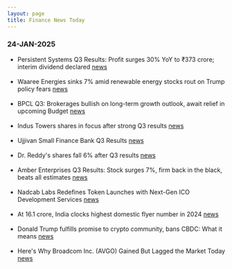 ```yaml
---
layout: page
title: Finance News Today
---
```


### 24-JAN-2025

- Persistent Systems Q3 Results: Profit surges 30% YoY to ₹373 crore; interim dividend declared [news](https://www.livemint.com/market/stock-market-news/persistent-systems-q3-results-profit-surges-30-yoy-to-rs-373-crore-interim-dividend-declared-11737540909737.html) <br/><br/> 	
- Waaree Energies sinks 7% amid renewable energy stocks rout on Trump policy fears [news](https://m.economictimes.com/markets/stocks/news/waaree-energies-sinks-7-amid-renewable-energy-stocks-rout-on-trump-policy-fears/articleshow/117446589.cms) <br/><br/> 	
- BPCL Q3: Brokerages bullish on long-term growth outlook, await relief in upcoming Budget [news](https://www.moneycontrol.com/news/business/earnings/bpcl-q3-brokerages-bullish-on-long-term-growth-outlook-await-relief-in-upcoming-budget-12918357.html) <br/><br/> 	
- Indus Towers shares in focus after strong Q3 results [news](https://m.economictimes.com/markets/stocks/news/indus-towers-shares-in-focus-after-strong-q3-results-time-to-buy-sell-or-hold/articleshow/117504820.cms) <br/><br/> 	
- Ujjivan Small Finance Bank Q3 Results [news](https://www.cnbctv18.com/market/stocks/ujjivan-small-finance-bank-share-price-q3-results-net-profit-slides-64-pc-nii-up-3-pc-npa-19545386.htm) <br/><br/> 	
- Dr. Reddy's shares fall 6% after Q3 results [news](https://www.cnbctv18.com/market/dr-reddys-share-price-falls-after-q3-results-analysts-divided-between-buy-or-sell-19545615.htm) <br/><br/> 	
- Amber Enterprises Q3 Results: Stock surges 7%, firm back in the black, beats all estimates [news](https://www.cnbctv18.com/market/amber-enterprises-q3-results-stock-surges-7-as-return-to-profitability-on-the-cards-19544970.htm) <br/><br/> 	
- Nadcab Labs Redefines Token Launches with Next-Gen ICO Development Services [news](https://www.prnewswire.com/in/news-releases/nadcab-labs-redefines-token-launches-with-next-gen-ico-development-services-302358322.html) <br/><br/> 	
- At 16.1 crore, India clocks highest domestic flyer number in 2024 [news](https://timesofindia.indiatimes.com/business/india-business/at-16-1-crore-india-clocks-highest-domestic-flyer-number-in-2024/articleshow/117462089.cms) <br/><br/> 	
- Donald Trump fulfills promise to crypto community, bans CBDC: What it means [news](https://indianexpress.com/article/technology/donald-trump-cbdc-ban-cryptocurrencies-stablecoins-9796358/) <br/><br/> 	
- Here's Why Broadcom Inc. (AVGO) Gained But Lagged the Market Today [news](https://finance.yahoo.com/news/heres-why-broadcom-inc-avgo-224519118.html) <br/><br/> 	